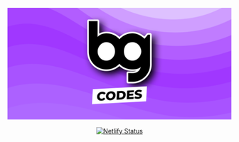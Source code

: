 <p align="center">
    <a
        href="https://bg-codes.netlify.app"
        target="_blank"
        rel="noopener noreferrer"
    >
        <img src="static/bg-codes.png" alt="bg-codes" width="600">
    </a>
</p>

<p align="center">
    <a
        href="https://app.netlify.com/sites/bradgarropy/deploys"
        target="_blank"
        rel="noopener noreferrer"
    >
        <img
            src="https://api.netlify.com/api/v1/badges/600fa877-b0e3-4911-be49-12bbd8949849/deploy-status"
            alt="Netlify Status"    
        >
    </a>
</p>

[issues]: https://github.com/bradgarropy/bg-codes/issues
[twitter]: https://twitter.com/bradgarropy
[ama]: https://bradgarropy.com/ama
